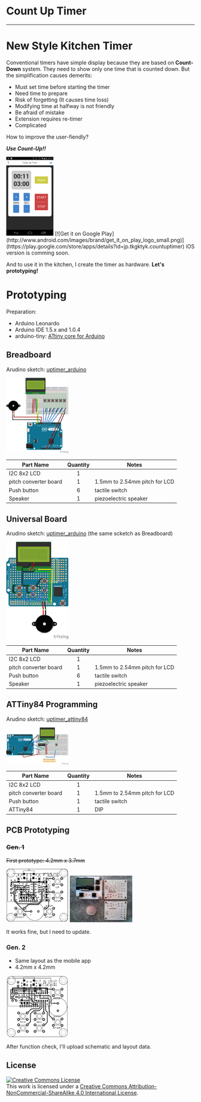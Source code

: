 # Count Up Timer
* * *
# New Style Kitchen Timer
Conventional timers have simple display because they are based on **Count-Down** system.
They need to show only one time that is counted down.
But the simplification causes demerits:
* Must set time before starting the timer
 * Need time to prepare
 * Risk of forgetting (It causes time loss)
* Modifying time at halfway is not friendly
 * Be afraid of mistake
* Extension requires re-timer
 * Complicated

How to improve the user-fiendly?

***Use Count-Up!!***

<img src="img/count_up_timer.png" alt="Count Up Timer App" width="25%" height="25%" class="left">
[![Get it on Google Play](http://www.android.com/images/brand/get_it_on_play_logo_small.png)](https://play.google.com/store/apps/details?id=jp.tkgktyk.countuptimer)
iOS version is comming soon.

And to use it in the kitchen, I create the timer as hardware.
**Let's prototyping!**

# Prototyping
Preparation:
 * Arduino Leonardo
 * Arduino IDE 1.5.x and 1.0.4
 * arduino-tiny: [ATtiny core for Arduino](https://code.google.com/p/arduino-tiny/ "ATtiny core for Arduino")

## Breadboard
Arudino sketch: [uptimer_arduino](Arduino/sketch/uptimer_arduino "Arduino Sketch for Breadboard")

<img src="img/breadboard.png" alt="Breadboard" width="33%" height="33%">

|Part Name | Quantity | Notes |
|----------|:--------:|-------|
|I2C 8x2 LCD | 1 | |
|pitch converter board | 1 | 1.5mm to 2.54mm pitch for LCD |
|Push button | 6 | tactile switch |
|Speaker | 1 | piezoelectric speaker |

## Universal Board
Arudino sketch: [uptimer_arduino](Arduino/sketch/uptimer_arduino "Arduino Sketch for Universal Board")
(the same scketch as Breadboard)

<img src="img/universal.png" alt="Universal Board" width="33%" height="33%">

|Part Name | Quantity | Notes |
|----------|:--------:|-------|
|I2C 8x2 LCD | 1 | |
|pitch converter board | 1 | 1.5mm to 2.54mm pitch for LCD |
|Push button | 6 | tactile switch |
|Speaker | 1 | piezoelectric speaker |

## ATTiny84 Programming
Arudino sketch: [uptimer_attiny84](Arduino/sketch/uptimer_attiny84 "Arduino Sketch for ATTiny84")

<img src="img/attiny84.png" alt="ATTiny84 Programming" width="33%" height="33%">

|Part Name | Quantity | Notes |
|----------|:--------:|-------|
|I2C 8x2 LCD | 1 | |
|pitch converter board | 1 | 1.5mm to 2.54mm pitch for LCD |
|Push button | 1 | tactile switch |
|ATTiny84 | 1 | DIP |

## PCB Prototyping
### ~~Gen. 1~~
~~First prototype: 4.2mm x 3.7mm~~

<img src="img/PCB Design_ UpTimer.pcb.png" alt="PCB Gen.1 layout" width="33%" height="33%">
<img src="img/pcb_gen1.jpg" alt="PCB Gen.1 photo" width="33%" height="33%">

It works fine, but I need to update.

### Gen. 2
 * Same layout as the mobile app
 * 4.2mm x 4.2mm

<img src="img/PCB Design_ UpTimer2.pcb.png" alt="PCB Gen.2 layout" width="33%" height="33%">

After function check, I'll upload schematic and layout data.

## License
<a rel="license" href="http://creativecommons.org/licenses/by-nc-sa/4.0/"><img alt="Creative Commons License" style="border-width:0" src="https://i.creativecommons.org/l/by-nc-sa/4.0/88x31.png" /></a><br />This work is licensed under a <a rel="license" href="http://creativecommons.org/licenses/by-nc-sa/4.0/">Creative Commons Attribution-NonCommercial-ShareAlike 4.0 International License</a>.
